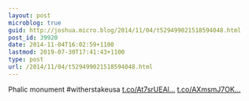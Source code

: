 ```yaml
---
layout: post
microblog: true
guid: http://joshua.micro.blog/2014/11/04/t529499021518594048.html
post_id: 39920
date: 2014-11-04T16:02:59+1100
lastmod: 2019-07-30T17:41:43+1100
type: post
url: /2014/11/04/t529499021518594048.html
---
```

Phalic monument #witherstakeusa [t.co/At7srUEAl...](http://t.co/At7srUEAl1) [t.co/AXmsmJ7OK...](http://t.co/AXmsmJ7OK1)
